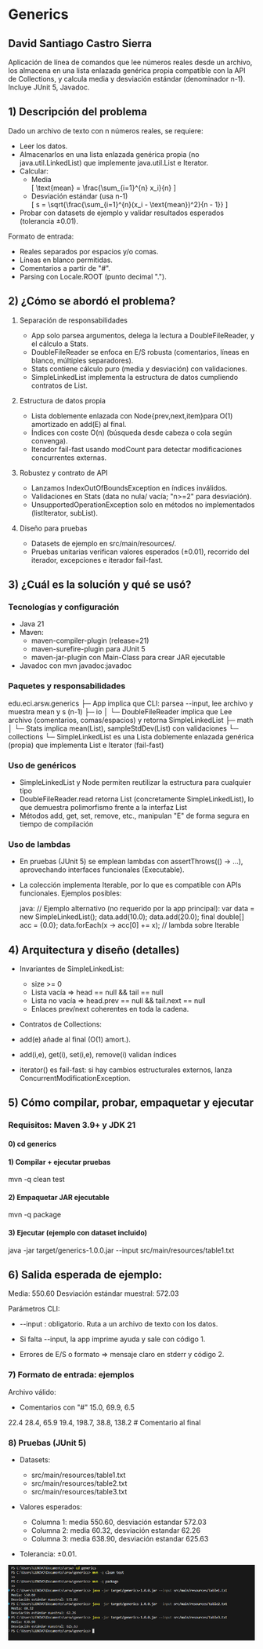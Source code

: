 # Generics 

## David Santiago Castro Sierra

Aplicación de línea de comandos que lee números reales desde un archivo, los almacena en una lista enlazada genérica propia compatible con la API de Collections, y calcula media y desviación estándar  (denominador n-1).  
Incluye JUnit 5, Javadoc.



## 1) Descripción del problema

Dado un archivo de texto con n números reales, se requiere:

- Leer los datos.
- Almacenarlos en una lista enlazada genérica propia (no java.util.LinkedList) que implemente java.util.List<E> e Iterator<E>.
- Calcular:
  - Media  
    \[
    \text{mean} = \frac{\sum_{i=1}^{n} x_i}{n}
    \]
  - Desviación estándar (usa n-1)  
    \[
    s = \sqrt{\frac{\sum_{i=1}^{n}(x_i - \text{mean})^2}{n - 1}}
    \]
- Probar con datasets de ejemplo y validar resultados esperados (tolerancia ±0.01).

Formato de entrada:
- Reales separados por espacios y/o comas.
- Líneas en blanco permitidas.
- Comentarios a partir de "#".
- Parsing con Locale.ROOT (punto decimal ".").


## 2) ¿Cómo se abordó el problema? 

1. Separación de responsabilidades
   - App solo parsea argumentos, delega la lectura a DoubleFileReader, y el cálculo a Stats.
   - DoubleFileReader se enfoca en E/S robusta (comentarios, líneas en blanco, múltiples separadores).
   - Stats contiene cálculo puro (media y desviación) con validaciones.
   - SimpleLinkedList<E> implementa la estructura de datos cumpliendo contratos de List<E>.

2. Estructura de datos propia
   - Lista doblemente enlazada con Node<E>{prev,next,item}para O(1) amortizado en add(E) al final.
   - Índices con coste O(n) (búsqueda desde cabeza o cola según convenga).
   - Iterador fail-fast usando modCount para detectar modificaciones concurrentes externas.

3. Robustez y contrato de API
   - Lanzamos IndexOutOfBoundsException en índices inválidos.
   - Validaciones en Stats (data no nula/ vacía; "n>=2" para desviación).
   - UnsupportedOperationException solo en métodos no implementados (listIterator, subList).

4. Diseño para pruebas
   - Datasets de ejemplo en src/main/resources/.
   - Pruebas unitarias verifican valores esperados (±0.01), recorrido del iterador, excepciones e iterador fail-fast.


## 3) ¿Cuál es la solución y qué se usó?

### Tecnologías y configuración
- Java 21
- Maven:
  - maven-compiler-plugin (release=21)
  - maven-surefire-plugin para JUnit 5
  - maven-jar-plugin con Main-Class para crear JAR ejecutable
- Javadoc con mvn javadoc:javadoc

### Paquetes y responsabilidades
edu.eci.arsw.generics
├─ App implica que CLI: parsea --input, lee archivo y muestra mean y s (n-1)
├─ io
│ └─ DoubleFileReader implica que Lee archivo (comentarios, comas/espacios) y retorna SimpleLinkedList<Double>
├─ math
│ └─ Stats implica mean(List<Double>), sampleStdDev(List<Double>) con validaciones
└─ collections
└─ SimpleLinkedList es una Lista doblemente enlazada genérica (propia) que implementa List<E> e Iterator<E> (fail-fast)


### Uso de genéricos
- SimpleLinkedList<E> y Node<E> permiten reutilizar la estructura para cualquier tipo
- DoubleFileReader.read retorna List<Double> (concretamente SimpleLinkedList<Double>), lo que demuestra polimorfismo frente a la interfaz List<E>
- Métodos add, get, set, remove, etc., manipulan "E" de forma segura en tiempo de compilación

### Uso de lambdas
- En pruebas (JUnit 5) se emplean lambdas con assertThrows(() -> ...), aprovechando interfaces funcionales (Executable).
- La colección implementa Iterable<E>, por lo que es compatible con APIs funcionales. Ejemplos posibles:
  
  java:
  // Ejemplo alternativo (no requerido por la app principal):
  var data = new SimpleLinkedList<Double>();
  data.add(10.0); data.add(20.0);
  final double[] acc = {0.0};
  data.forEach(x -> acc[0] += x); // lambda sobre Iterable

## 4) Arquitectura y diseño (detalles)
- Invariantes de SimpleLinkedList:
  - size >= 0
  - Lista vacía ⇒ head == null && tail == null
  - Lista no vacía ⇒ head.prev == null && tail.next == null
  - Enlaces prev/next coherentes en toda la cadena.

 - Contratos de Collections:
  - add(e) añade al final (O(1) amort.).
  - add(i,e), get(i), set(i,e), remove(i) validan índices
  - iterator() es fail-fast: si hay cambios estructurales externos, lanza ConcurrentModificationException.
## 5) Cómo compilar, probar, empaquetar y ejecutar

### Requisitos: Maven 3.9+ y JDK 21

#### 0) cd generics

#### 1) Compilar + ejecutar pruebas
mvn -q clean test

#### 2) Empaquetar JAR ejecutable
mvn -q package

#### 3) Ejecutar (ejemplo con dataset incluido)
java -jar target/generics-1.0.0.jar --input src/main/resources/table1.txt

## 6) Salida esperada de ejemplo:
Media: 550.60
Desviación estándar muestral: 572.03

Parámetros CLI:
  - --input <ruta> : obligatorio. Ruta a un archivo de texto con los datos.

  - Si falta --input, la app imprime ayuda y sale con código 1.

  - Errores de E/S o formato ⇒ mensaje claro en stderr y código 2.

### 7) Formato de entrada: ejemplos
Archivo válido:

- Comentarios con "#"
15.0, 69.9, 6.5

22.4 28.4, 65.9
19.4, 198.7, 38.8, 138.2  # Comentario al final

### 8) Pruebas (JUnit 5)

- Datasets:

  - src/main/resources/table1.txt
  - src/main/resources/table2.txt
  - src/main/resources/table3.txt

- Valores esperados:
  - Columna 1: media 550.60, desviación estandar 572.03
  - Columna 2: media 60.32, desviación estandar 62.26
  - Columna 3: media 638.90, desviación estandar 625.63

- Tolerancia: ±0.01.

![alt text](img/image.png)